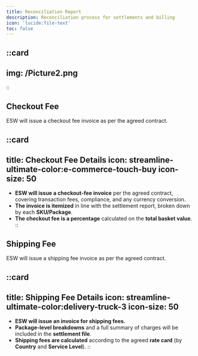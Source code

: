 ```yaml
---
title: Reconciliation Report
description: Reconciliation process for settlements and billing
icon: 'lucide:file-text'
toc: false
---
```


::card
---
img: /Picture2.png
---
::

## Checkout Fee

ESW will issue a checkout fee invoice as per the agreed contract.


::card
---
title: Checkout Fee Details
icon: streamline-ultimate-color:e-commerce-touch-buy
icon-size: 50
---
- **ESW will issue a checkout-fee invoice** per the agreed contract, covering transaction fees, compliance, and any currency conversion.
- **The invoice is itemized** in line with the settlement report, broken down by each **SKU/Package**.
- **The checkout fee is a percentage** calculated on the **total basket value**.
::

## Shipping Fee

ESW will issue a shipping fee invoice as per the agreed contract.

::card
---
title: Shipping Fee Details
icon: streamline-ultimate-color:delivery-truck-3
icon-size: 50
---
- **ESW will issue an invoice for shipping fees.**
- **Package-level breakdowns** and a full summary of charges will be included in the **settlement file**.
- **Shipping fees are calculated** according to the agreed **rate card** (by **Country** and **Service Level**).
::